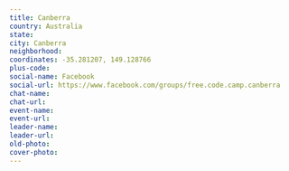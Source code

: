 ```yaml
---
title: Canberra
country: Australia
state: 
city: Canberra
neighborhood: 
coordinates: -35.281207, 149.128766
plus-code:
social-name: Facebook
social-url: https://www.facebook.com/groups/free.code.camp.canberra
chat-name:
chat-url:
event-name:
event-url:
leader-name:
leader-url:
old-photo: 
cover-photo:
---
```

